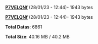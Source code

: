 [**P7VELQNf**](/data/P7VELQNf.txt) (28/01/23 - 12:44)- 1943 bytes

[**P7VELQNf**](/data/P7VELQNf.txt) (28/01/23 - 12:44)- 1943 bytes

**Total Datas**: 6861

**Total Size**: 40.16 MB / 40.2 MB